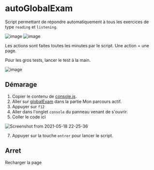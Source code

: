 # autoGlobalExam

Script permettant de répondre automatiquement à tous les exercices de type `reading` et `listening`.

![image](https://user-images.githubusercontent.com/58041359/118719105-5473a600-b828-11eb-93b6-abda194b0311.png)
![image](https://user-images.githubusercontent.com/58041359/118719097-52a9e280-b828-11eb-8d54-d87251d4fb8f.png)

Les actions sont faites toutes les minutes par le script. Une action = une page.

Pour les gros tests, lancer le test à la main.

![image](https://user-images.githubusercontent.com/58041359/118788458-1ad88480-b894-11eb-815a-964caa6daaca.png)

## Démarage

1) Copier le contenu de  [console.js](https://raw.githubusercontent.com/Radhamante/autoGlobalExam/main/console.js).
2) Aller sur [globalExam](https://exam.global-exam.com/user-plannings) dans la partie Mon parcours actif.
3) Appuyer sur `f12`
4) Aller dans l'onglet `console` du panneau venant de s'ouvrir.
5) Coller le code ici

![Screenshot from 2021-05-18 22-25-36](https://user-images.githubusercontent.com/58041359/118718825-01015800-b828-11eb-86a2-3e26713840d2.png)

7) Appuyer sur la touche `entrer` pour lancer le script.

## Arret

Recharger la page

